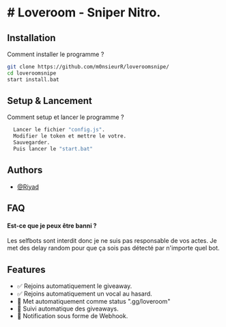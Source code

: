 
# # Loveroom - Sniper Nitro.



## Installation

Comment installer le programme ?

```bash
git clone https://github.com/m0nsieurR/loveroomsnipe/
cd loveroomsnipe
start install.bat
```

## Setup & Lancement

Comment setup et lancer le programme ?

```bash
  Lancer le fichier "config.js".
  Modifier le token et mettre le votre.
  Sauvegarder.
  Puis lancer le "start.bat"
```
    
## Authors

- [@Riyad](https://www.github.com/m0nsieurR)


## FAQ

#### Est-ce que je peux être banni ?

Les selfbots sont interdit donc je ne suis pas responsable de vos actes.
Je met des delay random pour que ça sois pas détecté par n'importe quel bot.


## Features

- ✅ Rejoins automatiquement le giveaway.
- ✅ Rejoins automatiquement un vocal au hasard.
- 🔄 Met automatiquement comme status ".gg/loveroom"
- 🔄 Suivi automatique des giveaways.
- 🔄 Notification sous forme de Webhook.

